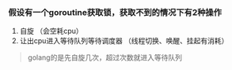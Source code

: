 ### 假设有一个goroutine获取锁，获取不到的情况下有2种操作

1. 自旋 （会空耗cpu）
2. 让出cpu进入等待队列等待调度器 （线程切换、唤醒、挂起有消耗）


> golang的是先自旋几次，超过次数就进入等待队列